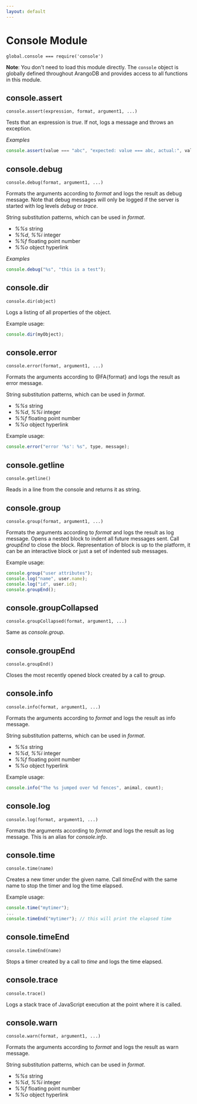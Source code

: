 ```yaml
---
layout: default
---
```

Console Module
==============

`global.console === require('console')`

**Note**: You don't need to load this module directly. The `console` object is globally defined throughout ArangoDB and provides access to all functions in this module.

console.assert
--------------

`console.assert(expression, format, argument1, ...)`

Tests that an expression is *true*. If not, logs a message and throws
an exception.

*Examples*

```js
console.assert(value === "abc", "expected: value === abc, actual:", value);
```

console.debug
-------------

`console.debug(format, argument1, ...)`

Formats the arguments according to *format* and logs the result as
debug message. Note that debug messages will only be logged if the
server is started with log levels *debug* or *trace*.

String substitution patterns, which can be used in *format*.

* *%%s* string
* *%%d*, *%%i* integer
* *%%f* floating point number
* *%%o* object hyperlink

*Examples*

```js
console.debug("%s", "this is a test");
```

console.dir
-----------

`console.dir(object)`

Logs a listing of all properties of the object.

Example usage:
```js
console.dir(myObject);
```

console.error
-------------

`console.error(format, argument1, ...)`

Formats the arguments according to @FA{format} and logs the result as
error message.

String substitution patterns, which can be used in *format*.

* *%%s* string
* *%%d*, *%%i* integer
* *%%f* floating point number
* *%%o* object hyperlink

Example usage:
```js
console.error("error '%s': %s", type, message);
```
console.getline
---------------

`console.getline()`

Reads in a line from the console and returns it as string.

console.group
-------------

`console.group(format, argument1, ...)`

Formats the arguments according to *format* and logs the result as
log message. Opens a nested block to indent all future messages
sent. Call *groupEnd* to close the block. Representation of block
is up to the platform, it can be an interactive block or just a set of
indented sub messages.

Example usage:

```js
console.group("user attributes");
console.log("name", user.name);
console.log("id", user.id);
console.groupEnd();
```

console.groupCollapsed
----------------------

`console.groupCollapsed(format, argument1, ...)`

Same as *console.group*.

console.groupEnd
----------------

`console.groupEnd()`

Closes the most recently opened block created by a call to *group*.

console.info
------------

`console.info(format, argument1, ...)`

Formats the arguments according to *format* and logs the result as
info message.

String substitution patterns, which can be used in *format*.

* *%%s* string
* *%%d*, *%%i* integer
* *%%f* floating point number
* *%%o* object hyperlink

Example usage:
```js
console.info("The %s jumped over %d fences", animal, count);
```
console.log
-----------

`console.log(format, argument1, ...)`

Formats the arguments according to *format* and logs the result as
log message. This is an alias for *console.info*.

console.time
------------

`console.time(name)`

Creates a new timer under the given name. Call *timeEnd* with the
same name to stop the timer and log the time elapsed.

Example usage:

```js
console.time("mytimer");
...
console.timeEnd("mytimer"); // this will print the elapsed time
```

console.timeEnd
---------------

`console.timeEnd(name)`

Stops a timer created by a call to *time* and logs the time elapsed. 

console.trace
-------------

`console.trace()`

Logs a stack trace of JavaScript execution at the point where it is
called. 

console.warn
------------

`console.warn(format, argument1, ...)`

Formats the arguments according to *format* and logs the result as
warn message.

String substitution patterns, which can be used in *format*.

* *%%s* string
* *%%d*, *%%i* integer
* *%%f* floating point number
* *%%o* object hyperlink
